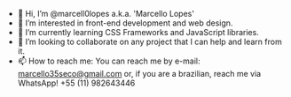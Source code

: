- 👋 Hi, I’m @marcell0lopes a.k.a. 'Marcello Lopes'
- 👀 I’m interested in front-end development and web design.
- 🌱 I’m currently learning CSS Frameworks and JavaScript libraries.
- 💞️ I’m looking to collaborate on any project that I can help and learn from it.
- 📫 How to reach me:
      You can reach me by e-mail: marcello35seco@gmail.com
      or, if you are a brazilian, reach me via WhatsApp! +55 (11) 982643446

<!---
marcell0lopes/marcell0lopes is a ✨ special ✨ repository because its `README.md` (this file) appears on your GitHub profile.
You can click the Preview link to take a look at your changes.
--->
